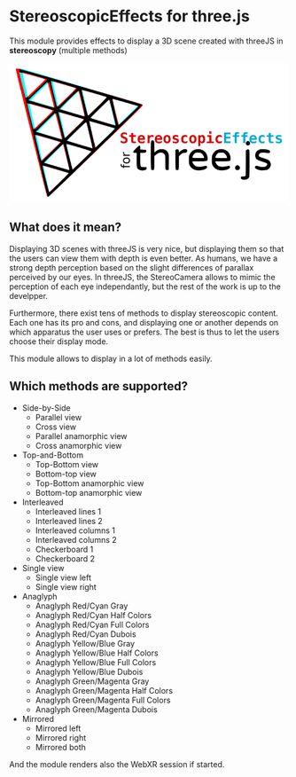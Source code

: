 StereoscopicEffects for three.js
================================

This module provides effects to display a 3D scene created with threeJS in **stereoscopy** (multiple methods)

![Logo](logo/module_logo.png)

What does it mean?
------------------

Displaying 3D scenes with threeJS is very nice, but displaying them so that the users can view them with depth is even better.
As humans, we have a strong depth perception based on the slight differences of parallax perceived by our eyes.
In threeJS, the StereoCamera allows to mimic the perception of each eye independantly, but the rest of the work is up to the develpper.

Furthermore, there exist tens of methods to display stereoscopic content.
Each one has its pro and cons, and displaying one or another depends on which apparatus the user uses or prefers.
The best is thus to let the users choose their display mode.

This module allows to display in a lot of methods easily.

Which methods are supported?
----------------------------

- Side-by-Side
    * Parallel view
    * Cross view
    * Parallel anamorphic view
    * Cross anamorphic view
- Top-and-Bottom
    * Top-Bottom view
    * Bottom-top view
    * Top-Bottom anamorphic view
    * Bottom-top anamorphic view
- Interleaved
    * Interleaved lines 1
    * Interleaved lines 2
    * Interleaved columns 1
    * Interleaved columns 2
    * Checkerboard 1
    * Checkerboard 2
- Single view
    * Single view left
    * Single view right
- Anaglyph
    * Anaglyph Red/Cyan Gray
    * Anaglyph Red/Cyan Half Colors
    * Anaglyph Red/Cyan Full Colors
    * Anaglyph Red/Cyan Dubois
    * Anaglyph Yellow/Blue Gray
    * Anaglyph Yellow/Blue Half Colors
    * Anaglyph Yellow/Blue Full Colors
    * Anaglyph Yellow/Blue Dubois
    * Anaglyph Green/Magenta Gray
    * Anaglyph Green/Magenta Half Colors
    * Anaglyph Green/Magenta Full Colors
    * Anaglyph Green/Magenta Dubois
- Mirrored
    * Mirrored left
    * Mirrored right
    * Mirrored both

And the module renders also the WebXR session if started.
